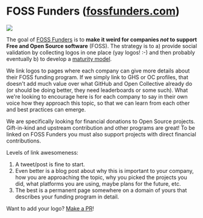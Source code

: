 FOSS Funders ([fossfunders.com](https://fossfunders.com/))
==========================================================

<img src="https://raw.githubusercontent.com/fossfunders/fossfunders.com/main/slice.jpg">

The goal of [FOSS Funders](https://fossfunders.com/) is to **make it weird for
companies _not_ to support Free and Open Source software** (FOSS). The strategy is to
a) provide social validation by collecting logos in one place (yay logos! :-) and
then probably eventually b) to develop a 
[maturity model](https://en.wikipedia.org/wiki/Maturity_model).

We link logos to pages where each company can give more details about their
FOSS funding program. If we simply link to GHS or OC profiles, that doesn't add
much value over what GitHub and Open Collective already do (or should be doing
better, they need leaderboards or some such). What we're looking to encourage
here is for each company to say in their own voice how they approach this
topic, so that we can learn from each other and best practices can emerge.

We are specifically looking for financial donations to Open Source projects.
Gift-in-kind and upstream contribution and other programs are great! To be
linked on FOSS Funders you must also support projects with direct financial
contributions.

Levels of link awesomeness:

1. A tweet/post is fine to start.
1. Even better is a blog post about why this is important to your company, how
   you are approaching the topic, why you picked the projects you did, what
platforms you are using, maybe plans for the future, etc.
1. The best is a permanent page somewhere on a domain of yours that describes
   your funding program in detail.

Want to add your logo? [Make a
PR](https://github.com/fossfunders/fossfunders.com/blob/main/index.html)!
